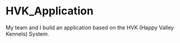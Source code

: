 # HVK_Application
My team and I build an application based on the HVK (Happy Valley Kennels) System.
